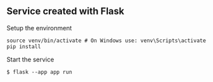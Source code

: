 ## Service created with Flask

Setup the environment

```
source venv/bin/activate # On Windows use: venv\Scripts\activate  
pip install
```
Start the service
```
$ flask --app app run
```